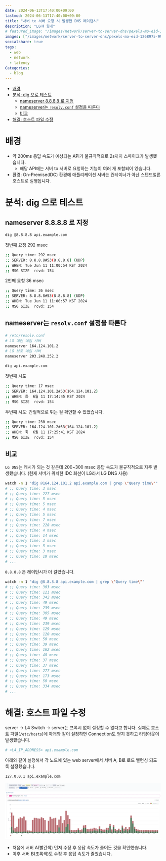 ```yaml
---
date: 2024-06-13T17:40:00+09:00
lastmod: 2024-06-13T17:40:00+09:00
title: "서버 to 서버 요청 시 발생한 DNS 레이턴시"
description: "LG야 힘내"
# featured_image: "/images/network/server-to-server-dns/pexels-mo-eid-1268975-9934462.webp"
images: ["/images/network/server-to-server-dns/pexels-mo-eid-1268975-9934462.webp"]
socialshare: true
tags:
  - web
  - network
  - latency
Categories:
  - blog
---
```


- [배경](#배경)
- [분석: dig 으로 테스트](#분석-dig-으로-테스트)
  - [nameserver 8.8.8.8 로 지정](#nameserver-8888-로-지정)
  - [nameserver는 `resolv.conf` 설정을 따른다](#nameserver는-resolvconf-설정을-따른다)
  - [비교](#비교)
- [해결: 호스트 파일 수정](#해결-호스트-파일-수정)

# 배경

- 약 200ms 응답 속도가 예상되는 API가 불규칙적으로 2s까지 스파이크가 발생했습니다.
  - 해당 API에는 서버 to 서버로 요청하는 기능이 여러 개 포함되어 있습니다.
- 환경: On-Premise(IDC) 환경에 애플리케이션 서버는 컨테이너가 아닌 스탠드얼론 호스트로 실행됩니다.

# 분석: dig 으로 테스트

## nameserver 8.8.8.8 로 지정

```sh
dig @8.8.8.8 api.example.com
```

첫번째 요청 292 msec

```sh
;; Query time: 292 msec
;; SERVER: 8.8.8.8#53(8.8.8.8) (UDP)
;; WHEN: Tue Jun 11 11:00:54 KST 2024
;; MSG SIZE  rcvd: 154
```

2번째 요청 36 msec

```sh
;; Query time: 36 msec
;; SERVER: 8.8.8.8#53(8.8.8.8) (UDP)
;; WHEN: Tue Jun 11 11:00:57 KST 2024
;; MSG SIZE  rcvd: 154
```

## nameserver는 `resolv.conf` 설정을 따른다

```sh
# /etc/resolv.conf
# LG 메인 네임 서버
nameserver 164.124.101.2
# LG 보조 네임 서버
nameserver 203.248.252.2
```

```sh
dig api.example.com
```

첫번째 시도

```sh
;; Query time: 17 msec
;; SERVER: 164.124.101.2#53(164.124.101.2)
;; WHEN: 화  6월 11 17:14:45 KST 2024
;; MSG SIZE  rcvd: 154
```

두번째 시도: 간헐적으로 튀는 걸 확인할 수 있었습니다.

```sh
;; Query time: 230 msec
;; SERVER: 164.124.101.2#53(164.124.101.2)
;; WHEN: 화  6월 11 17:25:41 KST 2024
;; MSG SIZE  rcvd: 154
```

## 비교

`LG DNS`는 캐시가 되는 것 같은데 200~300 msec 응답 속도가 불규칙적으로 자주 발생했습니다.
(현재 서버가 위치한 IDC 회선이 LG라서 LG DNS 사용)

```sh
watch -n 1 "dig @164.124.101.2 api.example.com | grep \"Query time\""
# ;; Query time: 3 msec
# ;; Query time: 227 msec
# ;; Query time: 5 msec
# ;; Query time: 5 msec
# ;; Query time: 4 msec
# ;; Query time: 5 msec
# ;; Query time: 7 msec
# ;; Query time: 228 msec
# ;; Query time: 4 msec
# ;; Query time: 14 msec
# ;; Query time: 3 msec
# ;; Query time: 5 msec
# ;; Query time: 3 msec
# ;; Query time: 10 msec
# ...
```

`8.8.8.8` 은 레이턴시가 더 길었습니다.

```sh
watch -n 1 "dig @8.8.8.8 api.example.com | grep \"Query time\""
# ;; Query time: 303 msec
# ;; Query time: 121 msec
# ;; Query time: 342 msec
# ;; Query time: 49 msec
# ;; Query time: 239 msec
# ;; Query time: 305 msec
# ;; Query time: 49 msec
# ;; Query time: 239 msec
# ;; Query time: 129 msec
# ;; Query time: 120 msec
# ;; Query time: 50 msec
# ;; Query time: 39 msec
# ;; Query time: 162 msec
# ;; Query time: 48 msec
# ;; Query time: 37 msec
# ;; Query time: 37 msec
# ;; Query time: 277 msec
# ;; Query time: 173 msec
# ;; Query time: 50 msec
# ;; Query time: 334 msec
# ...
```

# 해결: 호스트 파일 수정

server -> L4 Switch -> server는 프록시 없이 설정할 수 없다고 합니다.
실제로 호스트 파일(`/etc/hosts`)에 아래와 같이 설정하면 Connection도 얻지 못하고 타임아웃이 발생했습니다.

```sh
# <L4_IP_ADDRESS> api.example.com
```

아래와 같이 설정해서 각 노드에 있는 web server에서 서버 A, B로 로드 밸런싱 되도록 설정했습니다.

```sh
127.0.0.1 api.example.com
```

![Datadog Timeseries](/images/network/image-20240611-080044.webp)

- 처음에 서버 A(빨간색) 먼저 수정 후 응답 속도가 줄어든 것을 확인했습니다.
- 이후 서버 B(초록색)도 수정 후 응답 속도가 줄었습니다.
